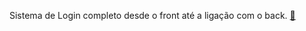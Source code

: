 Sistema de Login completo desde o front até a ligação com o back. [:link:](https://duartecgustavo.github.io/loginSysten.github.io/)
